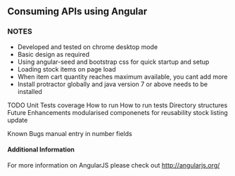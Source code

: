 ## Consuming APIs using Angular

### NOTES
* Developed and tested on chrome desktop mode
* Basic design as required
* Using angular-seed and bootstrap css for quick startup and setup
* Loading stock items on page load
* When item cart quantity reaches maximum available, you cant add more
* Install protractor globally and java version 7 or above needs to be installed

TODO
Unit Tests coverage
How to run
How to run tests
Directory structures
Future Enhancements 
  modularised componenets for reusability
  stock listing update
  
Known Bugs
  manual entry in number fields



#### Additional Information

For more information on AngularJS please check out http://angularjs.org/

[git]: http://git-scm.com/
[bower]: http://bower.io
[npm]: https://www.npmjs.org/
[node]: http://nodejs.org
[protractor]: https://github.com/angular/protractor
[jasmine]: http://jasmine.github.io
[karma]: http://karma-runner.github.io
[http-server]: https://github.com/nodeapps/http-server
[angular-seed]: https://github.com/angular/angular-seed
[bootstrap]: https://github.com/twbs

